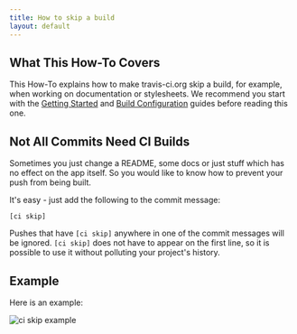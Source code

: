 ```yaml
---
title: How to skip a build
layout: default
---
```


## What This How-To Covers

This How-To explains how to make travis-ci.org skip a build, for example, when working on documentation or stylesheets. We recommend you start with the [Getting Started](/docs/user/getting-started/) and [Build Configuration](/docs/user/build-configuration/) guides before reading this one.


## Not All Commits Need CI Builds

Sometimes you just change a README, some docs or just stuff which has no effect on the app itself. So you would like to know how to prevent your push from being built.

It's easy - just add the following to the commit message:

    [ci skip]

Pushes that have `[ci skip]` anywhere in one of the commit messages will be ignored. `[ci skip]` does not have to appear on the first line,
so it is possible to use it without polluting your project's history.


## Example

Here is an example:

![ci skip example](https://img.skitch.com/20111013-pu5e4gijiw4416m4y4uc29fxwa.jpg)
